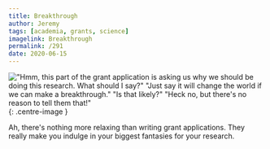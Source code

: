 ```yaml
---
title: Breakthrough
author: Jeremy
tags: [academia, grants, science]
imagelink: Breakthrough
permalink: /291
date: 2020-06-15
---
```


!["Hmm, this part of the grant application is asking us why we should be doing this research. What should I say?" "Just say it will change the world if we can make a breakthrough." "Is that likely?" "Heck no, but there's no reason to tell them that!"](https://res.cloudinary.com/dh3hm8pb7/image/upload/c_scale,q_auto:best,w_615/v1535842782/Handwaving/Published/Breakthrough.png){: .centre-image }

Ah, there's nothing more relaxing than writing grant applications. They really make you indulge in your biggest fantasies for your research.
